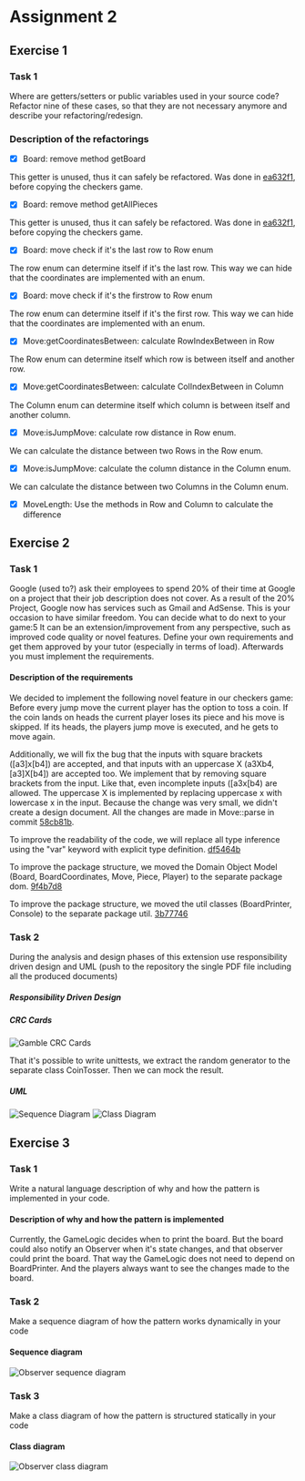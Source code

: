 # Assignment 2

## Exercise 1

### Task 1

Where are getters/setters or public variables used in your source code? Refactor nine of these
cases, so that they are not necessary anymore and describe your refactoring/redesign.

### Description of the refactorings

- [x] Board: remove method getBoard

This getter is unused, thus it can safely be refactored.
Was done in [ea632f1](https://github.com/soco21/soco21-group8/commit/ea632f1182b187b326fe2dd593204a4484cf5cdf),
before copying the checkers game.

- [x] Board: remove method getAllPieces

This getter is unused, thus it can safely be refactored.
Was done in [ea632f1](https://github.com/soco21/soco21-group8/commit/ea632f1182b187b326fe2dd593204a4484cf5cdf),
before copying the checkers game.

- [x] Board: move check if it's the last row to Row enum

The row enum can determine itself if it's the last row. This way
we can hide that the coordinates are implemented with an enum.

- [x] Board: move check if it's the firstrow to Row enum

The row enum can determine itself if it's the first row. This way
we can hide that the coordinates are implemented with an enum.

- [x] Move:getCoordinatesBetween: calculate RowIndexBetween in Row

The Row enum can determine itself which row is between itself and another row.

- [x] Move:getCoordinatesBetween: calculate ColIndexBetween in Column

The Column enum can determine itself which column is between itself and another column.

- [x] Move:isJumpMove: calculate row distance in Row enum.

We can calculate the distance between two Rows in the Row enum.

- [x] Move:isJumpMove: calculate the column distance in the Column enum.

We can calculate the distance between two Columns in the Column enum.

- [x] MoveLength: Use the methods in Row and Column to calculate the difference


## Exercise 2

### Task 1

Google (used to?) ask their employees to spend 20% of their time at Google on a project that their
job description does not cover. As a result of the 20% Project, Google now has services such as
Gmail and AdSense.
This is your occasion to have similar freedom. You can decide what to do next to your game:5 It can
be an extension/improvement from any perspective, such as improved code quality or novel features.
Define your own requirements and get them approved by your tutor (especially in terms of load).
Afterwards you must implement the requirements.

#### Description of the requirements

We decided to implement the following novel feature in our checkers game: 
Before every jump move the current player has the option to toss a coin. If the coin
lands on heads the current player loses its piece and his move is skipped. If its heads,
the players jump move is executed, and he gets to move again.

Additionally, we will fix the bug that the inputs with square brackets ([a3]x[b4]) are accepted,
and that inputs with an uppercase X (a3Xb4, [a3]X[b4]) are accepted too. We implement that by removing
square brackets from the input. Like that, even incomplete inputs ([a3x[b4) are allowed.
The uppercase X is implemented by replacing uppercase x with lowercase x in the input. Because
the change was very small, we didn't create a design document. All the changes are made in Move::parse in
commit [58cb81b](https://github.com/soco21/soco21-group8/commit/58cb81b2c6f519e4b857099ba97a513a7ea15e80).

To improve the readability of the code, we will replace all type inference
using the "var" keyword with explicit type definition. [df5464b](https://github.com/soco21/soco21-group8/commit/df5464bc9009547a2a983f439ddbe8500b8b2197)

To improve the package structure, we moved the Domain Object Model (Board, BoardCoordinates, Move, Piece, Player)
to the separate package dom. [9f4b7d8](https://github.com/soco21/soco21-group8/commit/9f4b7d8f8f85d2cca159e9469ba82ab104f3b547)

To improve the package structure, we moved the util classes (BoardPrinter, Console)
to the separate package util. [3b77746](https://github.com/soco21/soco21-group8/commit/3b777465a1f8a959c6f8ea436b6d97408c2b88f6)

### Task 2

During the analysis and design phases of this extension use responsibility driven design and UML
(push to the repository the single PDF file including all the produced documents)

##### Responsibility Driven Design

##### CRC Cards

![Gamble CRC Cards](gamble-crc.svg)

That it's possible to write unittests, we extract the random generator to the separate class CoinTosser.
Then we can mock the result.

##### UML

![Sequence Diagram](gamble-sequence.svg)
![Class Diagram](gamble-class.svg)

## Exercise 3

### Task 1

Write a natural language description of why and how the pattern is implemented in your code.

#### Description of why and how the pattern is implemented

Currently, the GameLogic decides when to print the board. But the board could also notify 
an Observer when it's state changes, and that observer could print the board.
That way the GameLogic does not need to depend on BoardPrinter. And the players always want
to see the changes made to the board.

### Task 2

Make a sequence diagram of how the pattern works dynamically in your code

#### Sequence diagram

![Observer sequence diagram](observer-sequence.svg)

### Task 3

Make a class diagram of how the pattern is structured statically in your code

#### Class diagram

![Observer class diagram](observer-class.svg)
